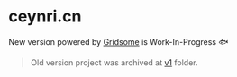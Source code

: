 # ceynri.cn

New version powered by [Gridsome](https://gridsome.org) is Work-In-Progress 🐟

> Old version project was archived at [v1](./v1) folder.
